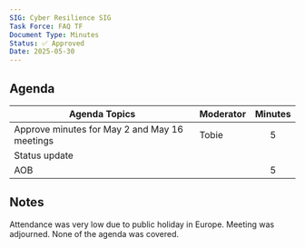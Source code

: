 ```yaml
---
SIG: Cyber Resilience SIG
Task Force: FAQ TF
Document Type: Minutes
Status: ✅ Approved
Date: 2025-05-30
---
```


##  Agenda

| Agenda Topics | Moderator | Minutes |
| ----- | ----- | :---: |
| Approve minutes for May 2 and May 16 meetings | Tobie | 5 |
| Status update |  |  |
| AOB | | 5 |

## Notes

Attendance was very low due to public holiday in Europe. Meeting was adjourned. None of the agenda was covered.
